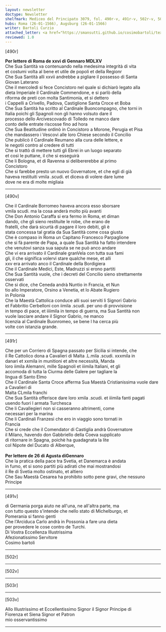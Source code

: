 ```yaml
---
layout: newsletter
doctype: Newsletter
shelfmark: Mediceo del Principato 3079, fol. 490r-v, 491r-v, 502r-v, 503r-v
hubs: Roma (26-01-1566), Augsburg (26-01-1566)
writer: Bartoli Curzio
attached_letter: <a href="https://smansutti.github.io/cosimobartoli/texts/2978_009/">2978_009</a>
reviewed: 1.0
---
```


[490r]  
  
  
<strong>Per lettere di Roma de xxvi di Gennaro MDLXV</strong>  
Che Sua Santità va contenuando nella medesima integrità di vita  
et costumi volta al bene et utile de popoli et della Regionr  
Che Sua Santità alli xxvii andrebbe a pigliare il possesso di Santa  
Giovan Laterano  
Che il mercoledì si fece Concistoro nel quale si dichiarò legato alla  
dieta Imperiale il Cardinale Commendone, e si parlò della  
riforma de preti con molta Santimonia, et si dettero  
i Cappelli a Crivello, Padova, Castiglione Santa Croce et Boba  
Che Sua Santità ha scritto al Cardinale Buoncompagno, che torni in  
Italia poichi gli Spagnoli non gli hanno volsuto dare il  
processo dello Arcivescovado di Tolledo ne manco dare  
conto delle entrate riscosse fino ad hora  
Che Sua Beatitudine ordinò in Concistoro a Morone, Perugia et Pisa  
che mandassero i Vescovi alle loro Chiese secondo il Concilio  
Che publicò il Cardinale Reumano alla cura delle lettere, e   
le negotii contro al credere di tutti  
Che si trattò di mettere tutti gli Ebrei in un luogo separato  
et così le puttane, il che si esseguirà  
Che li Bologna, et di Ravenna si delibererebbe al primo  
Concistoro  
Che si farebbe presto un nuovo Governatore, et che egli di già  
haveva restituiti vmila .scudi. et diceva di volere dare lume  
dove ne era di molte migliaia  
  
---  

[490v]  
  
  
Che il Cardinale Borromeo haveva ancora esso sborsare  
vmila scudi. ma la cosa anderà molto più avanti  
Che Don Antonio Caraffa si era fermo in Roma, et diman  
dando, che gli sieno restituite le robe, che erano de  
fratelli, che darà sicurtà di pagare il loro debiti, gli è  
stata concessa tal gratia da Sua Santità come cosa giusta  
Che è compaso in Roma un Capitano Francesco Parpaglione  
che si fà parente de Papa, a quale Sua Santità ha fatto intendere  
che venutovi sanza sua saputa se ne può anco andare  
Che vi era arrivato il Cardinale granVela con tutta sua fami  
gli, il che significa volervi stare qualche mese, et alli  
xxv era arrivato anco il Cardinale della Bordigiera  
Che il Cardinale Medici, Este, Madruzzi si erono partiti  
Che Sua Santità vuole, che i decreti del Concilio sieno strettamente osservati  
Che si dice, che Ceneda andrà Nuntio in Francia, et Nun  
tio allo Imperatore, Orsino a Venetia, et lo Abate Rugiero  
in Polonia  
Che la Maestà Cattolica conduce alli suoi serviti li Signori Gabrio  
et Fabbritio Cerbelloni con iimila .scudi. per uno di provvisione  
in tempo di pace, et iiiimila in tempo di guerra, ma Sua Santità non  
vuole lasciare andare il Signor Gabrio, ne manco   
licenzia al Cardinale Buonromeo, se bene l ha cerca più  
volte con istanzia grande.  
  
---  

[491r]  
  
  
Che per un Corriero di Spagna passato per Sicilia si intende, che  
il Re Cattolico dona a Cavalieri di Malta .L.mila .scudi. xxxmila in  
danari et xxmila in munitioni et altre necessità, Manda  
loro iimila Alemanni, mille Spagnoli et iiimila Italiani, et gli  
accomoda di tutta la Ciurma delle Galere per tagliare la  
lingua di Santo Elmo  
Che il Cardinale Santa Croce afferma Sua Maestà Cristianissima vuole dare a Cavalieri di  
Malta CLmila franchi  
Che Sua Santità offerisce dare loro xmila .scudi. et iiimila fanti pagati  
usendo fuori l armata Turchesca  
Che li Cavallegieri non si casseranno altrimenti, come  
necessari per la marina  
Che li Cardinali Franzesi che ero in viaggio sono tornati in  
Francia  
Che si crede che il Comendator di Castiglia andrà Governatore  
il Milano, havendo don Gabbriello della Coeva supplicato  
di ritornare in Spagna, poichè ha guadagnata la lite  
col Nipote del Ducato di Alberque,  
<br/><strong>Per lettere de 26 di Agusta diGennaro</strong>  
Che la pratica della pace tra Svetia, et Danemarca è andata  
in fumo, et si sono partiti più adirati che mai mostrandosi  
il Re di Svetia molto ostinato, et altiero  
Che Sau Maestà Cesarea ha prohibito sotto pene gravi, che nessuno Principe  
  
---  

[491v]  
  
  
di Germania porga aiuto ne all'una, ne all'altra parte, ma  
con tutto questo s'intende che nello stato di Michelburgo, et  
Pomerania si fanno genti  
Che l'Arciduca Carlo andrà in Possonia a fare una dieta  
per provedere le cose contro de Turchi.  
Di Vostra Eccellenza Illustrissima  
Afezionatissimo Servitore  
Cosimo bartoli  
  
---  

[502r]  
  
  
  
---  

[502v]  
  
  
  
---  

[503r]  
  
  
  
---  

[503v]  
  
  
Allo Illustrissimo et Eccellentissimo Signor il Signor Principe di  
Fiorenza et Siena Signor et Patron  
mio osservantissimo  
  
---  

